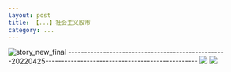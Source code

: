 ```yaml
---
layout: post
title: 【...】社会主义股市
category: ...
---
```

![story_new_final](http://rh8cub8wq.hd-bkt.clouddn.com/img/story_new_final_0322.png)
--------------------------------------------------20220425------------------------------------------------
![](http://rfbyavrvr.hd-bkt.clouddn.com/img/factors-220425-1.png)
![](http://rfbyavrvr.hd-bkt.clouddn.com/img/long-time-see-220425-1.jpeg)
  




